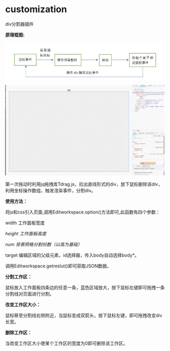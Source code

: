 # customization

div分割器插件

**原理框图:**

![](https://github.com/starrytan/customization/blob/master/pic/1.jpg)

![](https://github.com/starrytan/customization/blob/master/pic/GIF.gif)



第一次拖动时利用jq拖拽库Tdrag.js，拉出直线形式的div，放下鼠标删除该div，利用坐标操作数组，触发渲染事件，分割div。

**使用方法：**

将js和css引入页面,调用Editworkspace.option()方法即可,此函数有四个参数：

width 工作面板宽度

*height 工作面板高度*

*num 背景网格分割份数（以高为基础）*

target 编辑区域的父级元素，id选择器，传入body自动选择body*。

调用Editworkspace.getreslut()即可获取JSON数据。

**分割工作区：**

鼠标放入工作面板四条边的任意一条，蓝色区域放大，按下鼠标左键即可拖拽一条分割线对页面进行分割。

**改变工作区大小：**

鼠标移至分割线右侧附近，当鼠标变成双箭头，按下鼠标左键，即可拖拽改变div长宽。

**删除工作区：**

当改变工作区大小使某个工作区的宽度为0即可删除该工作区。
